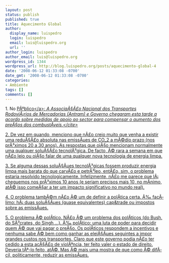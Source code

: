 ```yaml
---
layout: post
status: publish
published: true
title: Aquecimento Global
author:
  display_name: luispedro
  login: luispedro
  email: luis@luispedro.org
  url: ''
author_login: luispedro
author_email: luis@luispedro.org
wordpress_id: 1344
wordpress_url: http://blog.luispedro.org/posts/aquecimento-global-4
date: '2008-06-12 01:33:08 -0700'
date_gmt: '2008-06-12 01:33:08 -0700'
categories:
- Ambiente
tags: []
comments: []
---
```

<p>1. No <a href="http:&#47;&#47;economia.publico.clix.pt&#47;noticia.aspx?id=1332037&idCanal=57">P&Atilde;&ordm;blico<&#47;a>: <cite>A Associa&Atilde;&sect;&Atilde;&pound;o Nacional dos Transportes Rodovi&Atilde;&iexcl;rios de Mercadorias (Antram) e Governo chegaram esta tarde a acordo sobre medidas de apoio ao sector para compensar o aumento dos pre&Atilde;&sect;os dos combust&Atilde;&shy;veis.<&#47;cite></p>
<p>2. De vez em quando, menciono que n&Atilde;&pound;o creio muito que venha a existir uma redu&Atilde;&sect;&Atilde;&pound;o absoluta nas emiss&Atilde;&micro;es de CO_2 a m&Atilde;&copy;dio prazo (nos pr&Atilde;&sup3;ximos 20 a 30 anos). As respostas que oi&Atilde;&sect;o mencionam normalmente uma qualquer solu&Atilde;&sect;&Atilde;&pound;o tecnol&Atilde;&sup3;gica. De facto, &Atilde;&copy; rara a semana em que n&Atilde;&pound;o leio ou oi&Atilde;&sect;o falar de uma qualquer nova tecnologia de energia limpa.</p>
<p>3. Se alguma dessas solu&Atilde;&sect;&Atilde;&micro;es tecnol&Atilde;&sup3;gicas fossem produzir energia limpa mais barata do que carv&Atilde;&pound;o e petr&Atilde;&sup3;leo, ent&Atilde;&pound;o, sim, o problema estaria resolvido tecnologicamente. Infelizmente, n&Atilde;&pound;o me parece que l&Atilde;&iexcl; cheguemos nos pr&Atilde;&sup3;ximos 10 anos (e seriam precisos mais 10, no m&Atilde;&shy;nimo, at&Atilde;&copy; isso come&Atilde;&sect;ar a ter um impacto significativo no mundo real).</p>
<p>4. O problema tamb&Atilde;&copy;m n&Atilde;&pound;o &Atilde;&copy; um de definir a pol&Atilde;&shy;tica certa. &Atilde;&permil; fac&Atilde;&shy;limo: h&Atilde;&iexcl; duas solu&Atilde;&sect;&Atilde;&micro;es (quase equivalentes) cap&trade ou impostos sobre as emiss&Atilde;&micro;es.</p>
<p>5. O problema &Atilde;&copy; pol&Atilde;&shy;tico. N&Atilde;&pound;o &Atilde;&copy; um problema dos pol&Atilde;&shy;ticos (do Bush, do S&Atilde;&sup3;crates, do Singh,...). &Atilde;&permil; pol&Atilde;&shy;tico: uma luta de poder para decidir quem &Atilde;&copy; que vai pagar o pre&Atilde;&sect;o. Os pol&Atilde;&shy;ticos respondem a incentivos e nenhuma sabe &Atilde;&copy; bem como ganhar as elei&Atilde;&sect;&Atilde;&micro;es seguintes a impor grandes custos nos transportes. Claro que este governo podia n&Atilde;&pound;o ter cedido a esta ac&Atilde;&sect;&Atilde;&pound;o de viol&Atilde;&ordf;ncia, ter feito valer o estado de direito. Deveria t&Atilde;&ordf;-lo feito, at&Atilde;&copy;. Mas &Atilde;&copy; mais uma mostra de que como &Atilde;&copy; dif&Atilde;&shy;cil, politicamente, reduzir as emiss&Atilde;&micro;es.</p>
